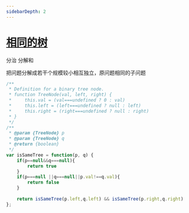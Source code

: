 ```yaml
---
sidebarDepth: 2
---
```


# [相同的树](https://leetcode.cn/problems/same-tree/)

分治 分解和

把问题分解成若干个规模较小相互独立，原问题相同的子问题

```js
/**
 * Definition for a binary tree node.
 * function TreeNode(val, left, right) {
 *     this.val = (val===undefined ? 0 : val)
 *     this.left = (left===undefined ? null : left)
 *     this.right = (right===undefined ? null : right)
 * }
 */
/**
 * @param {TreeNode} p
 * @param {TreeNode} q
 * @return {boolean}
 */
var isSameTree = function(p, q) {
    if(p==null&&q===null){
        return true
    }
    if(p===null ||q===null||p.val!==q.val){
        return false
    }
    
    return isSameTree(p.left,q.left) && isSameTree(p.right,q.right)
};
```